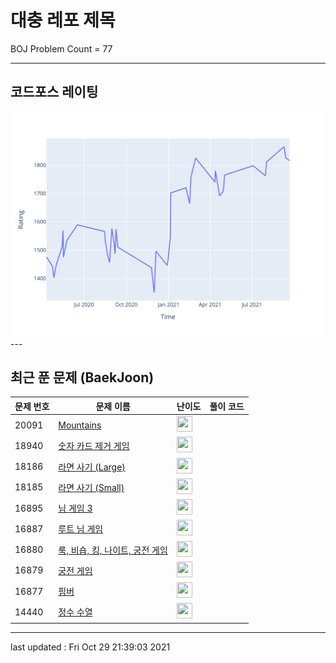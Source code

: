 # 대충 레포 제목

BOJ Problem Count = 77

---

## 코드포스 레이팅
[![Rating Graph](./cfStats.svg)](https://github.com/ingyu1008/Algorithm-Problem-Solving/blob/master/cfStats.html)---

## 최근 푼 문제 (BaekJoon)
| 문제 번호 | 문제 이름 | 난이도 | 풀이 코드 |
| --- | --- | --- | --- |
| 20091 | [Mountains](https://www.acmicpc.net/problem/20091) | <img height="25px" width="25px=" src="https://static.solved.ac/tier_small/22.svg"/> |  |
| 18940 | [숫자 카드 제거 게임](https://www.acmicpc.net/problem/18940) | <img height="25px" width="25px=" src="https://static.solved.ac/tier_small/20.svg"/> |  |
| 18186 | [라면 사기 (Large)](https://www.acmicpc.net/problem/18186) | <img height="25px" width="25px=" src="https://static.solved.ac/tier_small/22.svg"/> |  |
| 18185 | [라면 사기 (Small)](https://www.acmicpc.net/problem/18185) | <img height="25px" width="25px=" src="https://static.solved.ac/tier_small/22.svg"/> |  |
| 16895 | [님 게임 3](https://www.acmicpc.net/problem/16895) | <img height="25px" width="25px=" src="https://static.solved.ac/tier_small/17.svg"/> |  |
| 16887 | [루트 님 게임](https://www.acmicpc.net/problem/16887) | <img height="25px" width="25px=" src="https://static.solved.ac/tier_small/21.svg"/> |  |
| 16880 | [룩, 비숍, 킹, 나이트, 궁전 게임](https://www.acmicpc.net/problem/16880) | <img height="25px" width="25px=" src="https://static.solved.ac/tier_small/21.svg"/> |  |
| 16879 | [궁전 게임](https://www.acmicpc.net/problem/16879) | <img height="25px" width="25px=" src="https://static.solved.ac/tier_small/20.svg"/> |  |
| 16877 | [핌버](https://www.acmicpc.net/problem/16877) | <img height="25px" width="25px=" src="https://static.solved.ac/tier_small/18.svg"/> |  |
| 14440 | [정수 수열](https://www.acmicpc.net/problem/14440) | <img height="25px" width="25px=" src="https://static.solved.ac/tier_small/12.svg"/> |  |


---

last updated : Fri Oct 29 21:39:03 2021

